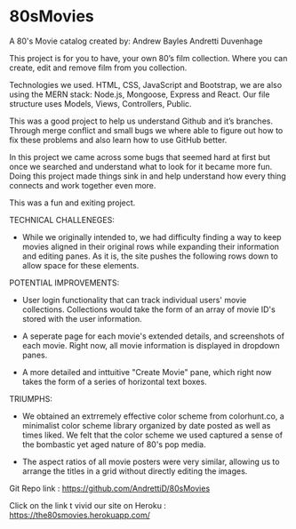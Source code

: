 # 80sMovies

A 80's Movie catalog 
created by:
Andrew Bayles
Andretti Duvenhage


This project is for you to have,  your own 80’s film collection. Where you can create, edit and remove film from you collection. 


Technologies we used. HTML, CSS, JavaScript and Bootstrap,  we are also using the MERN stack: Node.js, Mongoose, Express and React.
Our file structure uses Models, Views, Controllers, Public.

This was a good project to help us understand Github and it’s branches. Through merge conflict and small bugs we where able to figure out how to fix these problems and also learn how to use GitHub better. 

In this project we came across some bugs that seemed hard at first but once we searched and understand what to look for it became more fun. Doing this project made things sink in and help understand how every thing connects and work together even more. 

This was a fun and exiting project. 


TECHNICAL CHALLENEGES:

- While we originally intended to, we had difficulty finding a way to keep movies aligned in their original rows while expanding their information and editing panes. As it is, the site pushes the following rows down to allow space for these elements.


POTENTIAL IMPROVEMENTS:

- User login functionality that can track individual users' movie collections. Collections would take the form of an array of movie ID's stored with the user information.

- A seperate page for each movie's extended details, and screenshots of each movie. Right now, all movie information is displayed in dropdown panes.

- A more detailed and inttuitive "Create Movie" pane, which right now takes the form of a series of horizontal text boxes.


TRIUMPHS:

- We obtained an extrremely effective color scheme from colorhunt.co, a minimalist color scheme library organized by date posted as well as times liked. We felt that the color scheme we used captured a sense of the bombastic yet aged nature of 80's pop media.

- The aspect ratios of all movie posters were very similar, allowing us to arrange the titles in a grid without directly editing the images.


Git Repo link :  https://github.com/AndrettiD/80sMovies

Click on the link t vivid our site on Heroku :  https://the80smovies.herokuapp.com/

